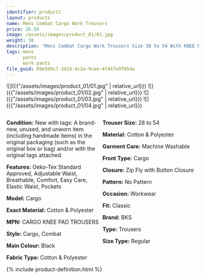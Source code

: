 ```yaml
---
identifier: product1
layout: products
name: Mens Combat Cargo Work Trousers
price: 26.56
image: /assets/images/product_01/01.jpg
weight: 30
description: "Mens Combat Cargo Work Trousers Size 30 to 54 With KNEE PAD POCKETS – By BKS"
tags: mens
      pants
      work pants
file_guid: 09e589c7-3d18-4c2e-9cee-4f447e9f054a
---
```



![]({{"/assets/images/product_01/01.jpg" | relative_url}})
![]({{"/assets/images/product_01/02.jpg" | relative_url}})
![]({{"/assets/images/product_01/03.jpg" | relative_url}})
![]({{"/assets/images/product_01/04.jpg" | relative_url}})

<div style="width: 100%; overflow: hidden;">
<div style="width: 50%; float: left;">

<p><b>Condition:</b> New with tags: A brand-new, unused, and unworn item (including handmade items) in the original packaging (such as the original box or bag) and/or with the original tags attached.</p>

<p><b>Features:</b>	Oeko-Tex Standard Approved, Adjustable Waist, Breathable, Comfort, Easy Care, Elastic Waist, Pockets</p>

<p><b>Model:</b> Cargo</p>

<p><b>Exact Material:</b>	Cotton & Polyester</p>

<p><b>MPN:</b> CARGO KNEE PAD TROUSERS</p>

<p><b>Style:</b>	Cargo, Combat</p>

<p><b>Main Colour:</b>	Black</p>

<p><b>Fabric Type:</b>	Cotton & Polyester</p>

</div>
<div style="width: 50%; float: right;">

<p><b>Trouser Size:</b>	28 to 54</p>

<p><b>Material:</b>	Cotton & Polyester</p>

<p><b>Garment Care:</b>	Machine Washable</p>

<p><b>Front Type:</b>	Cargo</p>

<p><b>Closure:</b>	Zip Fly with Button Closure</p>

<p><b>Pattern:</b>	No Pattern</p>

<p><b>Occasion:</b>	Workwear</p>

<p><b>Fit:</b>	Classic</p>

<p><b>Brand:</b> BKS</p>

<p><b>Type:</b> Trousers</p>

<p><b>Size Type:</b>	Regular</p>

</div>
</div>


<div class="call">
        {% include product-definition.html %}
</div>
<br>
<div class="powr-reviews" id="de995a03_1589127755"></div><script src="https://www.powr.io/powr.js?platform=embed"></script>
